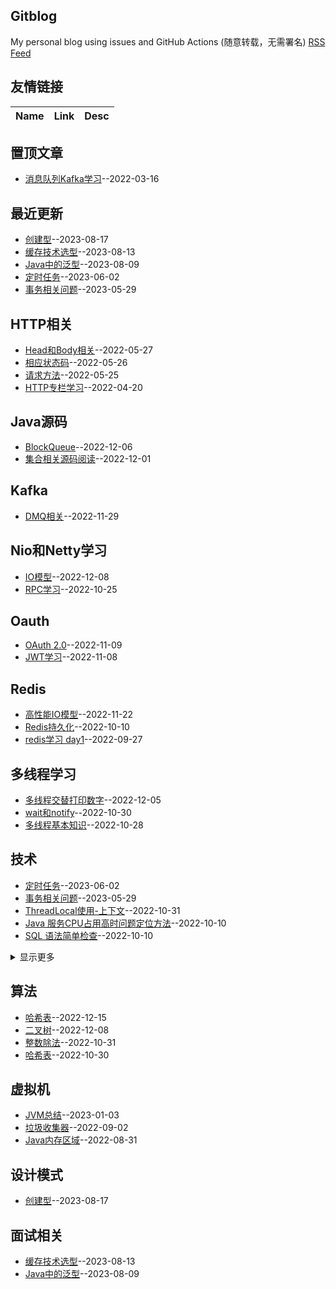 ## Gitblog
My personal blog using issues and GitHub Actions (随意转载，无需署名)
[RSS Feed](https://raw.githubusercontent.com/maminglang/minglang_blog/master/feed.xml)
## 友情链接
| Name | Link | Desc | 
 | ---- | ---- | ---- |
## 置顶文章
- [消息队列Kafka学习](https://github.com/maminglang/minglang_blog/issues/1)--2022-03-16
## 最近更新
- [创建型](https://github.com/maminglang/minglang_blog/issues/43)--2023-08-17
- [缓存技术选型](https://github.com/maminglang/minglang_blog/issues/42)--2023-08-13
- [Java中的泛型](https://github.com/maminglang/minglang_blog/issues/41)--2023-08-09
- [定时任务](https://github.com/maminglang/minglang_blog/issues/39)--2023-06-02
- [事务相关问题](https://github.com/maminglang/minglang_blog/issues/38)--2023-05-29
## HTTP相关
- [Head和Body相关](https://github.com/maminglang/minglang_blog/issues/8)--2022-05-27
- [相应状态码](https://github.com/maminglang/minglang_blog/issues/7)--2022-05-26
- [请求方法](https://github.com/maminglang/minglang_blog/issues/6)--2022-05-25
- [HTTP专栏学习](https://github.com/maminglang/minglang_blog/issues/2)--2022-04-20
## Java源码
- [BlockQueue](https://github.com/maminglang/minglang_blog/issues/31)--2022-12-06
- [集合相关源码阅读](https://github.com/maminglang/minglang_blog/issues/29)--2022-12-01
## Kafka
- [DMQ相关](https://github.com/maminglang/minglang_blog/issues/28)--2022-11-29
## Nio和Netty学习
- [IO模型](https://github.com/maminglang/minglang_blog/issues/32)--2022-12-08
- [RPC学习](https://github.com/maminglang/minglang_blog/issues/18)--2022-10-25
## Oauth
- [OAuth 2.0](https://github.com/maminglang/minglang_blog/issues/25)--2022-11-09
- [JWT学习](https://github.com/maminglang/minglang_blog/issues/24)--2022-11-08
## Redis
- [高性能IO模型](https://github.com/maminglang/minglang_blog/issues/27)--2022-11-22
- [Redis持久化](https://github.com/maminglang/minglang_blog/issues/15)--2022-10-10
- [redis学习 day1](https://github.com/maminglang/minglang_blog/issues/14)--2022-09-27
## 多线程学习
- [多线程交替打印数字](https://github.com/maminglang/minglang_blog/issues/30)--2022-12-05
- [wait和notify](https://github.com/maminglang/minglang_blog/issues/20)--2022-10-30
- [多线程基本知识](https://github.com/maminglang/minglang_blog/issues/19)--2022-10-28
## 技术
- [定时任务](https://github.com/maminglang/minglang_blog/issues/39)--2023-06-02
- [事务相关问题](https://github.com/maminglang/minglang_blog/issues/38)--2023-05-29
- [ThreadLocal使用-上下文](https://github.com/maminglang/minglang_blog/issues/22)--2022-10-31
- [Java 服务CPU占用高时问题定位方法](https://github.com/maminglang/minglang_blog/issues/17)--2022-10-10
- [SQL 语法简单检查](https://github.com/maminglang/minglang_blog/issues/16)--2022-10-10
<details><summary>显示更多</summary>

- [服务无法启动-oom问题](https://github.com/maminglang/minglang_blog/issues/13)--2022-09-13
- [配置文件热加载](https://github.com/maminglang/minglang_blog/issues/10)--2022-08-17
- [记SpringBoot从2.5.8升级到2.6.7遇到的循环依赖问题](https://github.com/maminglang/minglang_blog/issues/9)--2022-06-02
</details>

## 算法
- [哈希表](https://github.com/maminglang/minglang_blog/issues/34)--2022-12-15
- [二叉树](https://github.com/maminglang/minglang_blog/issues/33)--2022-12-08
- [整数除法](https://github.com/maminglang/minglang_blog/issues/23)--2022-10-31
- [哈希表](https://github.com/maminglang/minglang_blog/issues/21)--2022-10-30
## 虚拟机
- [JVM总结](https://github.com/maminglang/minglang_blog/issues/35)--2023-01-03
- [垃圾收集器](https://github.com/maminglang/minglang_blog/issues/12)--2022-09-02
- [Java内存区域](https://github.com/maminglang/minglang_blog/issues/11)--2022-08-31
## 设计模式
- [创建型](https://github.com/maminglang/minglang_blog/issues/43)--2023-08-17
## 面试相关
- [缓存技术选型](https://github.com/maminglang/minglang_blog/issues/42)--2023-08-13
- [Java中的泛型](https://github.com/maminglang/minglang_blog/issues/41)--2023-08-09
